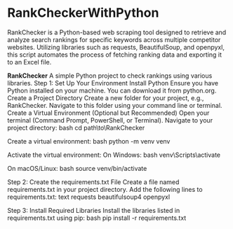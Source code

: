 # RankCheckerWithPython
RankChecker is a Python-based web scraping tool designed to retrieve and analyze search rankings for specific keywords across multiple competitor websites. Utilizing libraries such as requests, BeautifulSoup, and openpyxl, this script automates the process of fetching ranking data and exporting it to an Excel file.

**RankChecker**
A simple Python project to check rankings using various libraries.
Step 1: Set Up Your Environment
Install Python
Ensure you have Python installed on your machine. You can download it from python.org.
Create a Project Directory
Create a new folder for your project, e.g., RankChecker.
Navigate to this folder using your command line or terminal.
Create a Virtual Environment (Optional but Recommended)
Open your terminal (Command Prompt, PowerShell, or Terminal).
Navigate to your project directory:
bash
cd path\to\RankChecker

Create a virtual environment:
bash
python -m venv venv

Activate the virtual environment:
On Windows:
bash
venv\Scripts\activate

On macOS/Linux:
bash
source venv/bin/activate

Step 2: Create the requirements.txt File
Create a file named requirements.txt in your project directory.
Add the following lines to requirements.txt:
text
requests
beautifulsoup4
openpyxl

Step 3: Install Required Libraries
Install the libraries listed in requirements.txt using pip:
bash
pip install -r requirements.txt
